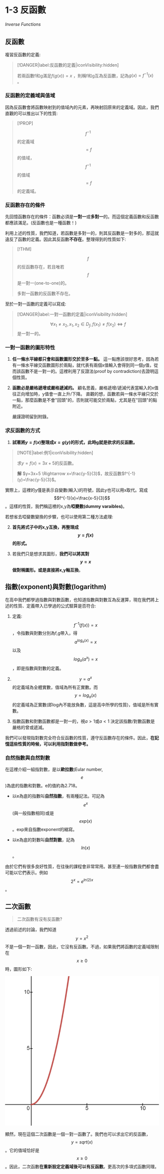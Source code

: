 # 1-3 反函數

###### Inverse Functions

## 反函數

複習反函數的定義:

> [!DANGER|label:反函數的定義|iconVisibility:hidden] 
> 
> 若兩函數f和g滿足$f(g(x))=x$ ，則稱f和g互為反函數，記為$g(x)=f^{-1}(x)$ 。

### 反函數的定義域與值域

因為反函數會將函數映射到的值域內的元素，再映射回原來的定義域。因此，我們直觀的可以推出以下的性質:

> [!PROP]
> 
> $$f^{-1}$$ 的定義域 $$=f$$ 的值域，$$f^{-1}$$ 的值域 $$=f$$ 的定義域。

### 反函數存在的條件

先回憶函數存在的條件：函數必須是**一對一**或**多對一**的。而這個定義函數和反函數都應該滿足。(反函數也是一種函數！)

利用上述的性質，我們知道，若函數是多對一的，則其反函數是一對多的，那這就違反了函數的定義。因此其反函數**不存在**。整理得到的性質如下:

> [!THM]
> 
> $$f$$的反函數存在，若且唯若$$f$$是一對一(one-to-one)的。
> 
> 多對一函數的反函數不存在。

至於一對一函數的定義可以寫成:

> [!DANGER|label:一對一函數的定義|iconVisibility:hidden]
> 
> $$\forall x_1 \neq x_2 , x_1,x_2 \in D_f,f(x_1)\neq f(x_2) \Leftrightarrow f$$是一對一的。

### 一對一函數的圖形特性

1. **任一條水平線都只會和函數圖形交於至多一點。** 這一點應該很好思考，因為若有一條水平線交函數圖形於兩點，就代表有兩個x值輸入會得到同一個y值，從而該函數不是一對一的。這裡利用了反證法(proof by contradiction)去證明這個性質。

2. **函數必是嚴格遞增或嚴格遞減的。** 顧名思義，嚴格遞增/遞減代表當輸入的x值往正向增加時，y值會一直上升/下降。 直觀的想，函數若與一條水平線只交於一點，那麼函數是不會"回頭"的，否則就可能交於兩點，尤其是在"回頭"的點附近。
   
   嚴謹證明留到附錄。

### 求反函數的方式

1. **試著將$y=f(x)$整理成$x=g(y)$的形式，此時g就是欲求的反函數。**

> [!NOTE|label:例1|iconVisibility:hidden]
> 
> 求$y=f(x)=3x+5$的反函數。
> 
> **解** $y=3x+5 \Rightarrow x=\frac{y-5}{3}$，故反函數$f^{-1}(y)=\frac{y-5}{3}$。

實際上，這裡的y僅是表示自變數(輸入)的符號，因此y也可以用x取代。寫成$$f^{-1}(x)=\frac{x-5}{3}$$。這樣的性質，我們稱這裡的x,y為**啞變數(dummy varaibles)**。

若想省去啞變數變換的步驟，也可以使用第二種方法處理:

2. **首先將式子中的x,y互換，再整理成$$y=f(x)$$的形式。**

3. 若我們只是想求其圖形，**我們可以將其對$$y=x$$做對稱圖形。或是直接將x,y軸互換**。

## 指數(exponent)與對數(logarithm)

在高中我們都學過指數與對數函數，也知道指數與對數互為反運算，現在我們將上述的性質、定義帶入已學過的公式驗算是否符合:

1. 定義: $$f^{-1}(f(x))=x$$ ，令指數與對數分別為f,g帶入，得$$a^{log_a(x)}=x$$以及$$log_a(a^x)= x$$，即是指數與對數的定義。

2. $$y=a^x$$的定義域為全體實數，值域為所有正實數。而$$y=log_a(x)$$的定義域為正實數(即log內不能放負數，這是高中所學的性質)，值域是所有實數。

3. 指數函數和對數函數都是一對一的，視$a>1$或$a<1$ 決定該指數/對數函數是嚴格的曾或遞減。

我們可以發現指對數完全符合反函數的性質，遵守反函數存在的條件。因此，**在記憶這些性質的時候，可以利用指對數做參考。**

### 自然指數與自然對數

在這裡介紹一組指對數，是以**歐拉數**(Eular number,$$e$$)為底的指數和對數。e的值約為2.718。

- 以e為底的指數叫**自然指數**，有兩種記法。可記為$$e^x$$(與一般指數相同)或是$$exp(x)$$。exp來自指數exponent的縮寫。

- 以e為底的對數叫**自然對數**，記為$$ln(x)$$。

由於它們有很多良好性質，在往後的課程會非常常用。甚至連一般指數我們都會盡可能以它們表示。例如$$2^x=e^{ln(2)x}$$。

## 二次函數

> 二次函數有沒有反函數?

透過前述的討論，我們知道$$y=x^2$$不是一個一對一函數，因此，它沒有反函數。不過，如果我們將函數的定義域限制在$$x\geq0$$時，圖形如下:

![](https://raw.githubusercontent.com/Edu108/Calculus/main/book_sources/articles/pics/1-3-1.png "$$y=x^2, x\geq0$$")

顯然，現在這個二次函數是一個一對一函數了。我們也可以求出它的反函數，$$y=sqrt(x)$$。它的值域恰好是$$x\geq0$$。因此，二次函數**在重新設定定義域後可以有反函數**。更高次的多項式函數同理。
